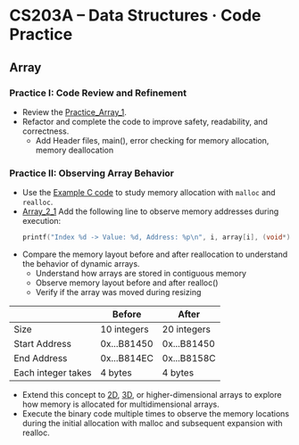 # CS203A – Data Structures · Code Practice

## Array

### Practice I: Code Review and Refinement
- Review the [Practice_Array_1](Array_1.c).
- Refactor and complete the code to improve safety, readability, and correctness.
  - Add Header files, main(), error checking for memory allocation, memory deallocation

### Practice II: Observing Array Behavior
- Use the [Example C code](Example_Array.c) to study memory allocation with `malloc` and `realloc`.
- [Array_2_1](Array_2_1.c) Add the following line to observe memory addresses during execution:    
  ```c
  printf("Index %d -> Value: %d, Address: %p\n", i, array[i], (void*)&array[i]);
- Compare the memory layout before and after reallocation to understand the behavior of dynamic arrays.
  - Understand how arrays are stored in contiguous memory
  - Observe memory layout before and after realloc()
  - Verify if the array was moved during resizing

|                     | Before      | After       |
|---------------------|-------------|-------------|
| Size                | 10 integers | 20 integers |
| Start Address       | 0x...B81450 | 0x...B81450 |
| End Address         | 0x...B814EC | 0x...B8158C |
| Each integer takes  | 4 bytes     | 4 bytes     |
  
- Extend this concept to [2D](Array_2_2.c), [3D](Array_2_3.c), or higher-dimensional arrays to explore how memory is allocated for multidimensional arrays.
- Execute the binary code multiple times to observe the memory locations during the initial allocation with malloc and subsequent expansion with realloc.
